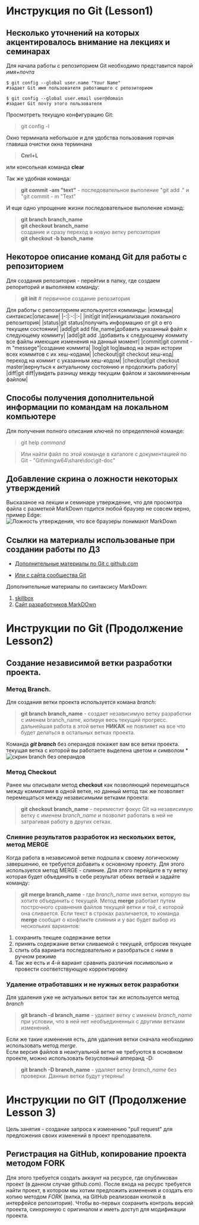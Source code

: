 # Инструкция по Git (Lesson1)
## Несколько уточнений на которых акцентировалось внимание на лекциях и семинарах
Для начала работы с репозиторием Git необходимо представится парой *имя+почта*

```
$ git config --global user.name "Your Name" 
#задает Git имя пользователя работающего с репозиторием

$ git config --global user.email user@domain 
#задает Git почту этого пользователя
```
Просмотреть текущую конфигурацию Git:
> git config -l


Окно терминала небольшое и для удобства пользования горячая главиша очистки окна терминана 
> **Cnrl+L**

или консольная команда **clear**

Так же удобная команда:
>**git commit -am "text"** - последовательное выполение "git add ." и "git commit - m "Text"

И еще одно упрощение жизни последовательное выполение команд:
> **git branch branch_name**  
> **git checkout branch_name**  
создание и сразу переход в новую ветку репозитория  
> **git checkout -b banch_name**

## Некоторое описание команд Git для работы с репозиторием
Для создания репозитория - перейтии в папку, где создаем репориторий и выполняем команду:
> **git init** # первичное создание репозитория

Для работы с репозиторием используются комманды:
|команда|синтаксис|описание|
|-:|:-:|:-|
|init|git init|инициализация локального репозитория|
|status|git status|получить информацию от git о его текущем состоянии|
|add|git add file_name|добавить указанный файл к следующему коммиту|
|add|git add .|добавить к следующему коммиту все файлы имеющие изменения на данный момент|
|commit|git commit -m "messege"|создание коммита|
|log|git log|вывод на экран истории всех коммитов с их хеш-кодами|
|checkout|git checkout хеш-код|переход на коммит с указанным хеш-кодом|
|checkout|git checkout master|вернуться к актуальному состоянию и продолжить работу|
|diff|git diff|увидеть разницу между текущим файлом и закоммиченным файлом|
## Способы получения дополнительной информации по командам на локальном компьютере
Для получения полного описания ключей по определленой команде:  
>git help *command*

> Или найти файл по этой команде в каталоге с документацией по Git - "Git\mingw64\share\doc\git-doc"
## Добавление скрина о ложности некоторых утверждений
Высказаное на лекции и семинаре утверждение, что для просмотра файла с разметкой MarkDown годится любой браузер не совсем верно, пример Edge: 
![Ложность утверждения, что все браузеры понимают MarkDown](false.png)

## Ссылки на материалы использованые при создании работы по ДЗ
* [Дополнительные материалы по Git c github.com](https://github.com/cyberspacedk/Git-commands?ysclid=lmmuwvlfrb260435841)

* [Или с сайта сообщества Git](https://git-scm.com/docs/user-manual)

Дополнительные материалы по синтаксису MarkDown:
1. [skillbox](https://skillbox.ru/media/code/yazyk-razmetki-markdown-shpargalka-po-sintaksisu-s-primerami/?ysclid=lmm8k3wfky473883172)
2. [Сайт разработчиков MarkDOwn](https://www.markdownguide.org/basic-syntax/)
# Инструкции по Git (Продолжение Lesson2)
## Создание независимой ветки разработки проекта. 
### Метод Branch.
Для создания ветки проекта используется комана *branch*:
>**git branch branch_name** - создает независимую ветку разработки с именем branch_name, копируя весь текущий прогресс. дальнейшая работа в этой ветке **НИКАК** не повлияет на все что будет делаться в остальных ветках проекта.  

Команда ***git branch*** без операндов покажет вам все ветки проекта. текущая ветка с которой вы работаете выделена цветом и символом *
![скрин branch без операндов](branch_without_operand.png)
### Метод Checkout
Ранее мы описывали метод **checkout** как позволяющий перемещаться между коммитами в одной ветке, но данный метод так же позволяет перемещаться между независимыми ветками проекта:
>**git checkout branch_name** - переместит фокус Git на независимую ветку с именем *branch_name* и позволит работать в ней не затрагивая работу в других сетках. 
### Слияние результатов разработок из нескольких веток, метод **MERGE**
Когда работа в независимой ветке подошла к своему логическому завершению, ее требуется добавить к основному проекту. Для этого используется метод MERGE - слияние. Для этого перейдите в ту ветку которая будет объединять в себе результат обеих ветвей и задайте команду:
>**git merge branch_name** - где *branch_name* имя ветки, которую вы хотите объединить с текущей.
Метод **merge** работает путем построчного сравнения файлов текущей ветки и той, с которой она сливается. Если текст в строках различается, то команда **merge** сообщит о конфликте слияния и у вас будет выбор из нескольких вариантов:
1. сохранить текщее содержание ветки
2. принять содержание ветки сливаемой с текущей, отбросив текущее
4. слить оба варианта последовательно и разобраться с ними в ручном режиме
8. Так же есть и 4-й вариант сравнить различия посимвольно и провести соответствующую корректировку
### Удаление отработавших и не нужных веток разработки
Для удаления уже не актуальных веток так же используется метод *branch*
>**git branch -d branch_name** - удаляет ветку с именем *branch_name* при условии, что в ней нет необъединенных с другими ветками изменений.  

Если же такие изменения есть, для удаления ветки сначала необходимо использовать метод *merge*.  
Если версия файлов в неактуальной ветке не требуются в основном проекте, можно использовать безусловный апперанд -D:
>**git branch -D branch_name** - удаляет ветку *branch_name* без проверки. Данные ветки будут утеряны!

# Инструкции по GIT (Продолжение Lesson 3)
Цель занятия - создание запроса к изменению "pull request" для предложения своих изменений в проект преподавателя.  
## Регистрация на GitHub, копирование проекта методом FORK
Для этого требуется создать аккаунт на ресурсе, где опубликован проект (в данном случае github.com).
После входа на ресурс требуется найти проект, в котором мы хотим предложить изменения и создать его копию методом *FORK* (вилка, на GitHub реализован кнопкой в интерфейсе репозитория). Чтобы во-первых сохранить контроль версий проекта, синхронную с оригиналом и иметь доступ для модификации проекта.
